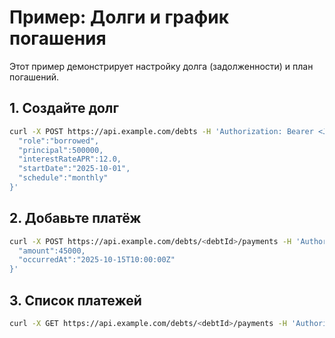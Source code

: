 # Пример: Долги и график погашения

Этот пример демонстрирует настройку долга (задолженности) и план погашений.

## 1. Создайте долг
```bash
curl -X POST https://api.example.com/debts -H 'Authorization: Bearer <JWT>' -H 'Content-Type: application/json' -d '{
  "role":"borrowed",
  "principal":500000,
  "interestRateAPR":12.0,
  "startDate":"2025-10-01",
  "schedule":"monthly"
}'
```

## 2. Добавьте платёж
```bash
curl -X POST https://api.example.com/debts/<debtId>/payments -H 'Authorization: Bearer <JWT>' -H 'Content-Type: application/json' -d '{
  "amount":45000,
  "occurredAt":"2025-10-15T10:00:00Z"
}'
```

## 3. Список платежей
```bash
curl -X GET https://api.example.com/debts/<debtId>/payments -H 'Authorization: Bearer <JWT>'
```